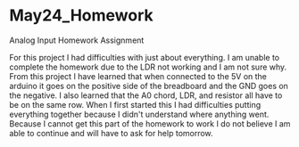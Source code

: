 # May24_Homework

Analog Input Homework Assignment

For this project I had difficulties with just about everything. I am unable to complete the homework due to the LDR not working and I am not sure why. From this project I have learned that when connected to the 5V on the arduino it goes on the positive side of the breadboard and the GND goes on the negative. I also learned that the A0 chord, LDR, and resistor all have to be on the same row. 
When I first started this I had difficulties putting everything together because I didn't understand where anything went. Because I cannot get this part of the homework to work I do not believe I am able to continue and will have to ask for help tomorrow.
